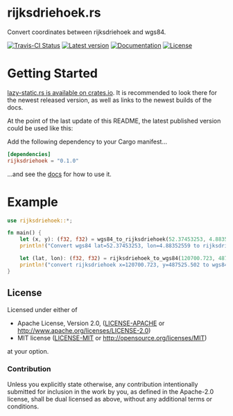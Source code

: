 rijksdriehoek.rs
==============

Convert coordinates between rijksdriehoek and wgs84.

[![Travis-CI Status](https://travis-ci.com/rust-lang-nursery/rijksdriehoek.rs.svg?branch=master)](https://travis-ci.com/rust-lang-nursery/rijksdriehoekrs)
[![Latest version](https://img.shields.io/crates/v/rijksdriehoek.svg)](https://crates.io/crates/rijksdriehoek)
[![Documentation](https://docs.rs/rijksdriehoek/badge.svg)](https://docs.rs/rijksdriehoek)
[![License](https://img.shields.io/crates/l/rijksdriehoek.svg)](https://github.com/rust-lang-nursery/rijksdriehoek.rs#license)

# Getting Started

[lazy-static.rs is available on crates.io](https://crates.io/crates/rijksdriehoek).
It is recommended to look there for the newest released version, as well as links to the newest builds of the docs.

At the point of the last update of this README, the latest published version could be used like this:

Add the following dependency to your Cargo manifest...

```toml
[dependencies]
rijksdriehoek = "0.1.0"
```

...and see the [docs](https://docs.rs/rijksdriehoek) for how to use it.

# Example

```rust
use rijksdriehoek::*;

fn main() {
    let (x, y): (f32, f32) = wgs84_to_rijksdriehoek(52.37453253, 4.88352559);
    println!("Convert wgs84 lat=52.37453253, lon=4.88352559 to rijksdriehoek x={} y={}", x , y);

    let (lat, lon): (f32, f32) = rijksdriehoek_to_wgs84(120700.723, 487525.502);
    println!("convert rijksdriehoek x=120700.723, y=487525.502 to wgs84 lat={} lon={}", lat, lon);
}
```

## License

Licensed under either of

 * Apache License, Version 2.0, ([LICENSE-APACHE](LICENSE-APACHE) or http://www.apache.org/licenses/LICENSE-2.0)
 * MIT license ([LICENSE-MIT](LICENSE-MIT) or http://opensource.org/licenses/MIT)

at your option.

### Contribution

Unless you explicitly state otherwise, any contribution intentionally submitted
for inclusion in the work by you, as defined in the Apache-2.0 license, shall be dual licensed as above, without any
additional terms or conditions.

